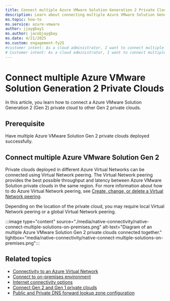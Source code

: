```yaml
---
title: Connect multiple Azure VMware Solution Generation 2 Private Clouds
description: Learn about connecting multiple Azure VMware Solution Generation 2 Private Clouds.
ms.topic: how-to
ms.service: azure-vmware
author: jjaygbay1
ms.author: jacobjaygbay
ms.date: 4/21/2025
ms.custom: engagement-fy25
#customer intent: As a cloud administrator, I want to connect multiple Azure VMware Solution Generation 2 Private Clouds so that I can enable seamless communication between private clouds.
# Customer intent: As a cloud administrator, I want to connect multiple Azure VMware Solution Generation 2 private clouds using Virtual Network peering, so that I can ensure efficient communication and optimize performance across my cloud infrastructure.
---
```


# Connect multiple Azure VMware Solution Generation 2 Private Clouds

In this article, you learn how to connect a Azure VMware Solution Generation 2 (Gen 2) private cloud to other Gen 2 private clouds.

## Prerequisite

Have multiple Azure VMware Solution Gen 2 private clouds deployed successfully.

## Connect multiple Azure VMware Solution Gen 2 

Private clouds deployed in different Azure Virtual Networks can be connected using Virtual Network peering. The Virtual Network peering provides the best possible throughput and latency between Azure VMware Solution private clouds in the same region. For more information about how to do Azure Virtual Network peering, see [Create, change, or delete a Virtual Network peering](/azure/virtual-network/virtual-network-peering-overview).

Depending on the location of the private cloud, you may require local Virtual Network peering or a global Virtual Network peering.

:::image type="content" source="./media/native-connectivity/native-connect-multiple-solutions-on-premises.png" alt-text="Diagram of an multiple Azure VMware Solution Gen 2 private clouds connected together." lightbox="media/native-connectivity/native-connect-multiple-solutions-on-premises.png":::

## Related topics 
- [Connectivity to an Azure Virtual Network](native-network-connectivity.md)
- [Connect to on-premises environment](native-connect-on-premises.md)
- [Internet connectivity options](native-internet-connectivity-design-considerations.md)
- [Connect Gen 2 and Gen 1 private clouds](native-connect-private-cloud-previous-edition.md)
- [Public and Private DNS forward lookup zone configuration](native-dns-forward-lookup-zone.md)
